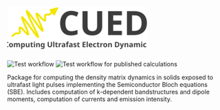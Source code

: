# <img alt="CUED" src="/cued/utility/logo.svg" height="100">
![Test workflow](https://github.com/ccmt-regensburg/CUED/actions/workflows/regression_test.yml/badge.svg)
![Test workflow for published calculations](https://github.com/ccmt-regensburg/CUED/actions/workflows/test_published_calculations.yml/badge.svg)

Package for computing the density matrix dynamics in solids exposed to ultrafast light pulses implementing the Semiconductor Bloch equations (SBE). Includes computation of  k-dependent bandstructures and dipole moments, computation of currents and emission intensity. 

